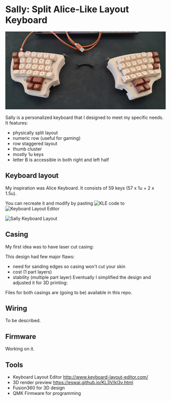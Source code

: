 # Sally: Split Alice-Like Layout Keyboard

![](https://github.com/STRMSKY/sally/blob/main/sally_prototype.jpg)

Sally is a personalized keyboard that I designed to meet my specific needs. It features: 
- physically split layout
- numeric row (useful for gaming)
- row staggered layout
- thumb cluster
- mostly 1u keys
- letter B is accessible in both right and left half

## Keyboard layout
My inspiration was Alice Keyboard. It consists of 59 keys (57 x 1u + 2 x 1.5u).

You can recreate it and modify by pasting ![KLE code](https://github.com/STRMSKY/sally/blob/main/sally_2_halves_raw_kle) to ![Keyboard Layout Editor](http://www.keyboard-layout-editor.com/)

![Sally Keyboard Layout](https://user-images.githubusercontent.com/40144136/223379462-f6586ba8-1d01-4d36-bab9-06dce2199b98.png)

## Casing
My first idea was to have laser cut casing:

This design had few major flaws:
- need for sanding edges so casing won't cut your skin
- cost (1 part layers)
- stability (multiple part layer)
Eventually I simplified the design and adjusted it for 3D printing:

Files for both casings are (going to be) available in this repo.


## Wiring
To be described.


## Firmware
Working on it.

## Tools
- Keyboard Layout Editor http://www.keyboard-layout-editor.com/
- 3D render preview https://eswai.github.io/KL3V/kl3v.html
- Fusion360 for 3D design
- QMK Firmware for programming

